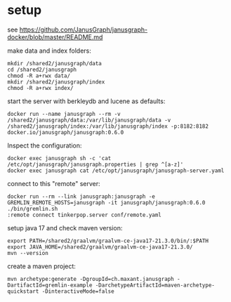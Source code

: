 # setup

see https://github.com/JanusGraph/janusgraph-docker/blob/master/README.md

make data and index folders:

    mkdir /shared2/janusgraph/data
    cd /shared2/janusgraph
    chmod -R a+rwx data/
    mkdir /shared2/janusgraph/index
    chmod -R a+rwx index/

start the server with berkleydb and lucene as defaults:

    docker run --name janusgraph --rm -v /shared2/janusgraph/data:/var/lib/janusgraph/data -v /shared2/janusgraph/index:/var/lib/janusgraph/index -p:8182:8182 docker.io/janusgraph/janusgraph:0.6.0


Inspect the configuration:

    docker exec janusgraph sh -c 'cat /etc/opt/janusgraph/janusgraph.properties | grep ^[a-z]'
    docker exec janusgraph cat /etc/opt/janusgraph/janusgraph-server.yaml

connect to this "remote" server:

    docker run --rm --link janusgraph:janusgraph -e GREMLIN_REMOTE_HOSTS=janusgraph -it janusgraph/janusgraph:0.6.0 ./bin/gremlin.sh
    :remote connect tinkerpop.server conf/remote.yaml

setup java 17 and check maven version:

    export PATH=/shared2/graalvm/graalvm-ce-java17-21.3.0/bin/:$PATH
    export JAVA_HOME=/shared2/graalvm/graalvm-ce-java17-21.3.0/
    mvn --version

create a maven project:

    mvn archetype:generate -DgroupId=ch.maxant.janusgraph -DartifactId=gremlin-example -DarchetypeArtifactId=maven-archetype-quickstart -DinteractiveMode=false

